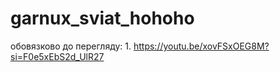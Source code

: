 # garnux_sviat_hohoho

обовязково до перегляду: 1. https://youtu.be/xovFSxOEG8M?si=F0e5xEbS2d_UlR27
